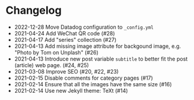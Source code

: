 # Changelog

- 2022-12-28 Move Datadog configuration to `_config.yml`
- 2021-04-24 Add WeChat QR code (#28)
- 2021-04-17 Add "series" collection (#27)
- 2021-04-13 Add missing image attribute for backgound image, e.g. "Photo by Tom
  on Unplash" (#26)
- 2021-04-13 Introduce new post variable `subtitle` to better fit the post
  (article) web page. (#24, #25)
- 2021-03-08 Improve SEO (#20, #22, #23)
- 2021-02-15 Disable comments for category pages (#17)
- 2021-02-14 Ensure that all the images have the same size (#16)
- 2021-02-14 Use new Jekyll theme: TeXt (#14)
